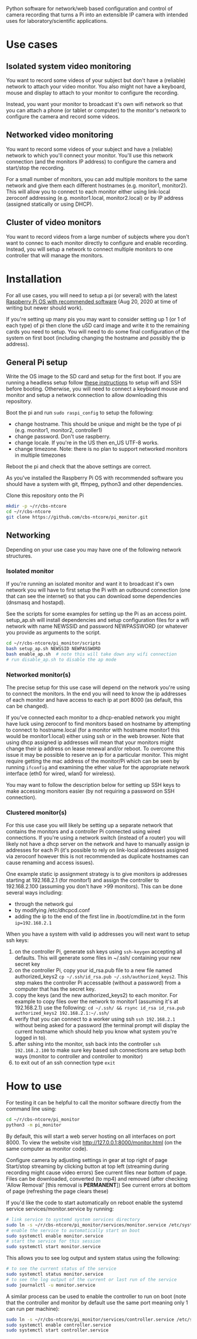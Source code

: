 Python software for network/web based configuration and control of camera recording
that turns a Pi into an extensible IP camera with intended uses for 
laboratory/scientific applications.


# Use cases

## Isolated system video monitoring

You want to record some videos of your subject but don't have a (reliable) network 
to attach your video monitor. You also might not have a keyboard, mouse and display
to attach to your monitor to configure the recording.

Instead, you want your monitor to broadcast it's own wifi network so that you 
can attach a phone (or tablet or computer) to the monitor's network to configure 
the camera and record some videos.

## Networked video monitoring

You want to record some videos of your subject and have a (reliable) network 
to which you'll connect your monitor. You'll use this network connection (and
the monitors IP address) to configure the camera and start/stop the recording.

For a small number of monitors, you can add multiple monitors to the same network 
and give them each different hostnames (e.g. monitor1, monitor2). This 
will allow you to connect to each monitor either using link-local zeroconf 
addressing (e.g. monitor1.local, monitor2.local) or by IP address (assigned 
statically or using DHCP).

## Cluster of video monitors

You want to record videos from a large number of subjects where you don't 
want to connec to each monitor directly to configure and enable recording.
Instead, you will setup a network to connect multiple monitors to one controller 
that will manage the monitors.


# Installation

For all use cases, you will need to setup a pi (or several) with the latest 
[Raspberry Pi OS with recommended software](https://www.raspberrypi.org/software/operating-systems/) 
(Aug 20, 2020 at time of writing but newer should work).

If you're setting up many pis you may want to consider setting up 1 (or 1 of each type) 
of pi then clone the uSD card image and write it to the remaining cards you need 
to setup. You will need to do some final configuration of the system 
on first boot (including changing the hostname and possibly the ip address).

## General Pi setup

Write the OS image to the SD card and setup for the first boot. If you are running 
a headless setup follow 
[these instructions](https://www.raspberrypi.org/documentation/configuration/wireless/headless.md) 
to setup wifi and SSH before booting. Otherwise, you will need to connect a keyboard 
mouse and monitor and setup a network connection to allow downloading this repository.

Boot the pi and run ```sudo raspi_config``` to setup the following:
- change hostname. This should be unique and might be the type of pi (e.g. monitor1, monitor2, controller1)
- change password. Don't use raspberry.
- change locale. If you're in the US then en_US UTF-8 works.
- change timezone. Note: there is no plan to support networked monitors in multiple timezones

Reboot the pi and check that the above settings are correct.

As you've installed the Raspberry Pi OS with recommended software you should have a 
system with git, ffmpeg, python3 and other dependencies.

Clone this repository onto the Pi

```bash
mkdir -p ~/r/cbs-ntcore
cd ~/r/cbs-ntcore
git clone https://github.com/cbs-ntcore/pi_monitor.git
```

## Networking

Depending on your use case you may have one of the following network structures.

### Isolated monitor

If you're running an isolated monitor and want it to broadcast it's own network you
will have to first setup the Pi with an outbound connection (one that can see 
the internet) so that you can download some dependencies (dnsmasq and hostapd).

See the scripts for some examples for setting up the Pi as an access point.
setup_ap.sh will install dependencies and setup configuration files for a wifi network 
with name NEWSSID and password NEWPASSWORD (or whatever you provide as arguments 
to the script.

```bash
cd ~/r/cbs-ntcore/pi_monitor/scripts
bash setup_ap.sh NEWSSID NEWPASSWORD
bash enable_ap.sh  # note this will take down any wifi connection
# run disable_ap.sh to disable the ap mode
```

### Networked monitor(s)

The precise setup for this use case will depend on the network you're using to 
connect the monitors. In the end you will need to know the ip addresses of each 
monitor and have access to each ip at port 8000 (as default, this can be changed).

If you've connected each monitor to a dhcp-enabled network you might have luck using 
zeroconf to find monitors based on hostname by attempting to connect to hostname.local
(for a monitor with hostname monitor1 this would be monitor1.local) either using ssh
or in the web browser. Note that using dhcp assigned ip addresses will mean that 
your monitors might change their ip address on lease renewal and/or reboot. To 
overcome this issue it may be possible to reserve an ip for a particular monitor.
This might require getting the mac address of the monitor/Pi which can be seen by 
running ```ifconfig``` and examining the ether value for the appropriate network 
interface (eth0 for wired, wlan0 for wireless).

You may want to follow the description below for setting up SSH keys to make
accessing monitors easier (by not requiring a password on SSH connection).

### Clustered monitor(s)

For this use case you will likely be setting up a separate network that contains 
the monitors and a controller Pi connected using wired connections. If you're 
using a network switch (instead of a router) you will likely not have a dhcp 
server on the network and have to manually assign ip addresses for each Pi
(it's possible to rely on link-local addresses assigned via zeroconf however 
this is not recommended as duplicate hostnames can cause renaming and access 
issues).

One example static ip assignment strategy is to give monitors ip addresses starting
at 192.168.2.1 (for monitor1) and assign the controller to 192.168.2.100 
(assuming you don't have >99 monitors). This can be done several ways including:

- through the network gui
- by modifying /etc/dhcpcd.conf
- adding the ip to the end of the first line in /boot/cmdline.txt in the form ```ip=192.168.2.1```

When you have a system with valid ip addresses you will next want to setup ssh keys:

1) on the controller Pi, generate ssh keys using ```ssh-keygen``` accepting all 
defaults. This will generate some files in ~/.ssh/ containing your new secret key
2) on the controller Pi, copy your id_rsa.pub file to a new file named authorized_keys2
```cp ~/.ssh/id_rsa.pub ~/.ssh/authorized_keys2```. This step makes the controller Pi
accessable (without a password) from a computer that has the secret key.
3) copy the keys (and the new authorized_keys2) to each monitor. For example to copy files 
over the network to monitor1 (assuming it's at 192.168.2.1) use the following: 
```cd ~/.ssh/ && rsync id_rsa id_rsa.pub authorized_keys2 192.168.2.1:~/.ssh/```
4) verify that you can connect to a worker using ssh ```ssh 192.168.2.1``` without 
being asked for a password (the terminal prompt will display the current hostname 
which should help you know what system you're logged in to).
5) after sshing into the monitor, ssh back into the controller ```ssh 192.168.2.100```
to make sure key based ssh connections are setup both ways (monitor to controller and 
controller to monitor)
6) to exit out of an ssh connection type ```exit```


# How to use

For testing it can be helpful to call the monitor software directly from the command line using:

```bash
cd ~/r/cbs-ntcore/pi_monitor
python3 -m pi_monitor
```

By default, this will start a web server hosting on all interfaces on port 8000. To 
view the website visit http://127.0.0.1:8000/monitor.html (on the same computer as 
monitor code).

Configure camera by adjusting settings in gear at top right of page
Start/stop streaming by clicking button at top left (streaming during recording might cause video errors)
See current files near bottom of page. Files can be downloaded, converted
(to mp4) and removed (after checking 'Allow Removal' [this removal is **PERMANENT**])
See current errors at bottom of page (refreshing the page clears these)

If you'd like the code to start automatically on reboot enable the systemd 
service services/monitor.service by running:
```bash
# link service to systemd system services directory
sudo ln -s ~/r/cbs-ntcore/pi_monitor/services/monitor.service /etc/systemd/system/monitor.service
# enable the service to automatically start on boot
sudo systemctl enable monitor.service
# start the service for this session
sudo systemctl start monitor.service
```
This allows you to see log output and system status using the following:
```bash
# to see the current status of the service
sudo systemctl status monitor.service
# to see the log output of the current or last run of the service
sudo journalctl -u monitor.service
```

A similar process can be used to enable the controller to run on boot (note that the
controller and monitor by default use the same port meaning only 1 can run per
machine):
```bash
sudo ln -s ~/r/cbs-ntcore/pi_monitor/services/controller.service /etc/systemd/system/controller.service
sudo systemctl enable controller.service
sudo systemctl start controller.service
```

